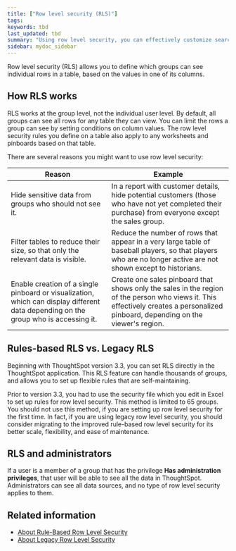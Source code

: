 ```yaml
---
title: ["Row level security (RLS)"]
tags:
keywords: tbd
last_updated: tbd
summary: "Using row level security, you can effectively customize search results and pinboards for each group that views them."
sidebar: mydoc_sidebar
---
```

Row level security (RLS) allows you to define which groups can see individual rows in a table, based on the values in one of its columns.

## How RLS works

RLS works at the group level, not the individual user level. By default, all groups can see all rows for any table they can view. You can limit the rows a group can see by setting conditions on column values. The row level security rules you define on a table also apply to any worksheets and pinboards based on that table.

There are several reasons you might want to use row level security:

|Reason|Example|
|------|-------|
|Hide sensitive data from groups who should not see it.|In a report with customer details, hide potential customers (those who have not yet completed their purchase) from everyone except the sales group.|
|Filter tables to reduce their size, so that only the relevant data is visible.|Reduce the number of rows that appear in a very large table of baseball players, so that players who are no longer active are not shown except to historians.|
|Enable creation of a single pinboard or visualization, which can display different data depending on the group who is accessing it.|Create one sales pinboard that shows only the sales in the region of the person who views it. This effectively creates a personalized pinboard, depending on the viewer's region.|

## Rules-based RLS vs. Legacy RLS

Beginning with ThoughtSpot version 3.3, you can set RLS directly in the ThoughtSpot application.  This RLS feature can handle thousands of groups, and allows you to set up flexible rules that are self-maintaining.

Prior to version 3.3, you had to use the security file which you edit in Excel to set up rules for row level security. This method is limited to 65 groups. You should not use this method, if you are setting up row level security for the first time. In fact, if you are using legacy row level security, you should consider migrating to the improved rule-based row level security for its better scale, flexibility, and ease of maintenance. 

## RLS and administrators

If a user is a member of a group that has the privilege **Has administration privileges**, that user will be able to see all the data in ThoughtSpot. Administrators can see all data sources, and no type of row level security applies to them.


## Related information

-   [About Rule-Based Row Level Security](../../admin/data_security/new_row_level_security.html)  
-   [About Legacy Row Level Security](../../admin/data_security/legacy_row_security.html)  
